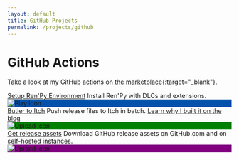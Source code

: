```yaml
---
layout: default
title: GitHub Projects
permalink: /projects/github
---
```


# GitHub Actions

Take a look at my GitHub actions [on the marketplace](https://github.com/marketplace?type=actions&query=publisher%3AAyowel){:target="_blank"}.

<dyntable>
    <cell>
        <a href="https://github.com/Ayowel/renpy-setup-action" target="_blank"><heading>Setup Ren'Py Environment</heading></a>
        Install Ren'Py with DLCs and extensions.
        <div class="icon-github" style="background-color: #0252ab;">
            <img title="Play icon" src="{{ "/assets/images/logos/actions/aperture.svg" | prepend: site.baseurl | prepend: site.url }}">
        </div>
    </cell><cell>
        <a href="https://github.com/Ayowel/butler-to-itch" target="_blank"><heading>Butler to Itch</heading></a>
        Push release files to Itch in batch.
        <a href="{% post_url 2023-01-22-github-itch-action %}">Learn why I built it on the blog</a>
        <div class="icon-github" style="background-color: green;">
            <img title="Upload icon" src="{{ "/assets/images/logos/actions/upload.svg" | prepend: site.baseurl | prepend: site.url }}">
        </div>
    </cell><cell>
        <a href="https://github.com/Ayowel/download-release-assets" target="_blank"><heading>Get release assets</heading></a>
        Download GitHub release assets on GitHub.com and on self-hosted instances.
        <div class="icon-github" style="background-color: purple;">
            <img title="Upload icon" src="{{ "/assets/images/logos/actions/download.svg" | prepend: site.baseurl | prepend: site.url }}">
        </div>
    </cell>
</dyntable>
